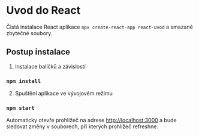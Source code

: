 # Uvod do React

Čistá instalace React aplikace `npx create-react-app react-uvod` a smazané zbytečné soubory.

## Postup instalace

1) Instalace balíčků a závislostí

### `npm install`

2) Spuštění aplikace ve vývojovém režimu

### `npm start`

Automaticky otevře prohlížeč na adrese [http://localhost:3000](http://localhost:3000)
a bude sledovat změny v souborech, při kterých prohlížeč refreshne.